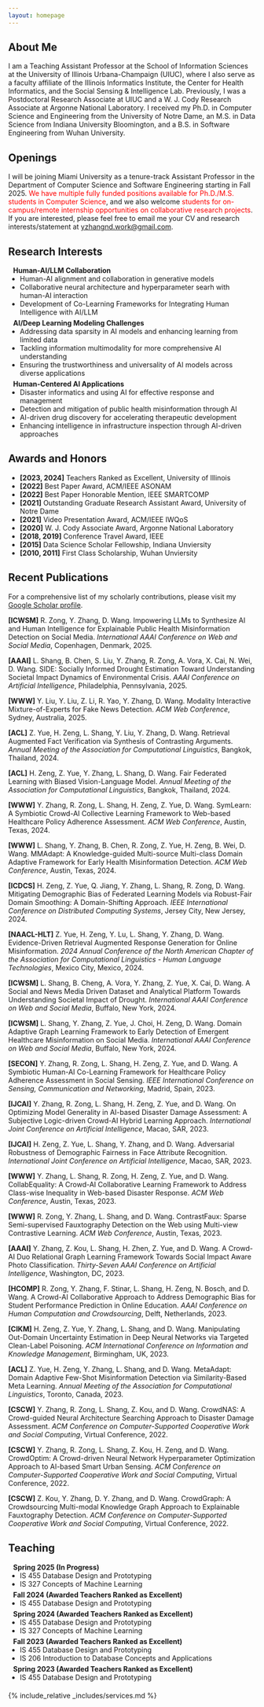 ```yaml
---
layout: homepage
---
```


## About Me


I am a Teaching Assistant Professor at the School of Information Sciences at the University of Illinois Urbana-Champaign (UIUC), where I also serve as a faculty affiliate of the Illinois Informatics Institute, the Center for Health Informatics, and the Social Sensing & Intelligence Lab. Previously, I was a Postdoctoral Research Associate at UIUC and a W. J. Cody Research Associate at Argonne National Laboratory. I received my Ph.D. in Computer Science and Engineering from the University of Notre Dame, an M.S. in Data Science from Indiana University Bloomington, and a B.S. in Software Engineering from Wuhan University.


## Openings  


  I will be joining Miami University as a tenure-track Assistant Professor in the Department of Computer Science and Software Engineering starting in Fall 2025.
  <span style="color: red;">We have multiple fully funded positions available for Ph.D./M.S. students in Computer Science</span>,
     and we also welcome <span style="color: red;">students for on-campus/remote internship opportunities on collaborative research projects</span>. 
  If you are interested, please feel free to email me your CV and research interests/statement at <a href="mailto:yzhangnd.work@gmail.com">yzhangnd.work@gmail.com</a>.




## Research Interests
<h4 style="margin:0 10px 0;">Human-AI/LLM Collaboration</h4>

<ul style="margin:0 0 5px;">
  <li><autocolor>Human-AI alignment and collaboration in generative models</autocolor></li>
  <li><autocolor>Collaborative neural architecture and hyperparameter searh with human-AI interaction</autocolor></li>
  <li><autocolor>Development of Co-Learning Frameworks for Integrating Human Intelligence with AI/LLM</autocolor></li>
</ul>

<h4 style="margin:0 10px 0;">AI/Deep Learning Modeling Challenges</h4>

<ul style="margin:0 0 5px;">
  <li><autocolor>Addressing data sparsity in AI models and enhancing learning from limited data</autocolor></li>
  <li><autocolor>Tackling information multimodality for more comprehensive AI understanding</autocolor></li>
    <li><autocolor>Ensuring the trustworthiness and universality of AI models across diverse applications</autocolor></li>
</ul>

<h4 style="margin:0 10px 0;">Human-Centered AI Applications</h4>

<ul style="margin:0 0 20px;">
  <li><autocolor>Disaster informatics and using AI for effective response and management</autocolor></li>
  <li><autocolor>Detection and mitigation of public health misinformation through AI</autocolor></li>
    <li><autocolor>AI-driven drug discovery for accelerating therapeutic development</autocolor></li>
        <li><autocolor>Enhancing intelligence in infrastructure inspection through AI-driven approaches</autocolor></li>
</ul>


## Awards and Honors

- **[2023, 2024]** Teachers Ranked as Excellent, University of Illinois
- **[2022]** Best Paper Award, ACM/IEEE ASONAM
- **[2022]** Best Paper Honorable Mention, IEEE SMARTCOMP
- **[2021]** Outstanding Graduate Research Assistant Award, University of Notre Dame 
- **[2021]** Video Presentation Award, ACM/IEEE IWQoS
- **[2020]** W. J. Cody Associate Award, Argonne National Laboratory
- **[2018, 2019]** Conference Travel Award, IEEE
- **[2015]** Data Science Scholar Fellowship, Indiana Unviersity
- **[2010, 2011]** First Class Scholarship, Wuhan Unviersity


## Recent Publications


For a comprehensive list of my scholarly contributions, please visit my <a href="https://scholar.google.com/citations?user=uq55RBsAAAAJ&hl=en">Google Scholar profile</a>.

<strong>[ICWSM]</strong> R. Zong, Y. Zhang, D. Wang. Impowering LLMs to Synthesize AI and Human Intelligence for Explainable Public Health Misinformation Detection on Social Media. <i>International AAAI Conference on Web and Social Media</i>, Copenhagen, Denmark, 2025.

<strong>[AAAI]</strong> L. Shang, B. Chen, S. Liu,  Y. Zhang, R. Zong, A. Vora, X. Cai, N. Wei, D. Wang. SIDE: Socially Informed Drought Estimation Toward Understanding Societal Impact Dynamics of Environmental Crisis. <i>AAAI Conference on Artificial Intelligence</i>, Philadelphia, Pennsylvania, 2025.
    
<strong>[WWW]</strong> Y. Liu, Y. Liu, Z. Li, R. Yao, Y. Zhang,  D. Wang. Modality Interactive Mixture-of-Experts for Fake News Detection. <i>ACM Web Conference</i>, Sydney, Australia, 2025.  
        
   <strong>[ACL]</strong> Z. Yue, H. Zeng, L. Shang, Y. Liu, Y. Zhang, D. Wang. Retrieval Augmented Fact Verification via Synthesis of Contrasting Arguments. <i>Annual Meeting of the Association for Computational Linguistics</i>, Bangkok, Thailand, 2024.   
    
  <strong>[ACL]</strong>  H. Zeng, Z. Yue,  Y. Zhang, L. Shang, D. Wang. Fair Federated Learning with Biased Vision-Language Model. <i>Annual Meeting of the Association for Computational Linguistics</i>, Bangkok, Thailand, 2024.  

  <strong>[WWW]</strong> Y. Zhang, R. Zong, L. Shang, H. Zeng, Z. Yue, D. Wang. SymLearn: A Symbiotic Crowd-AI Collective Learning Framework to Web-based Healthcare Policy Adherence Assessment. <i>ACM Web Conference</i>, Austin, Texas, 2024. 
  
  <strong>[WWW]</strong> L. Shang, Y. Zhang, B. Chen, R. Zong, Z. Yue, H. Zeng, B. Wei, D. Wang. MMAdapt: A Knowledge-guided Multi-source Multi-class Domain Adaptive Framework for Early Health Misinformation Detection. <i>ACM Web Conference</i>, Austin, Texas, 2024. 
  
  <strong>[ICDCS]</strong> H. Zeng, Z. Yue, Q. Jiang, Y. Zhang, L. Shang, R. Zong, D. Wang. Mitigating Demographic Bias of Federated Learning Models via Robust-Fair Domain Smoothing: A Domain-Shifting Approach. <i>IEEE International Conference on Distributed Computing Systems</i>, Jersey City, New Jersey, 2024. 
  
  <strong>[NAACL-HLT]</strong> Z. Yue, H. Zeng, Y. Lu, L. Shang, Y. Zhang, D. Wang. Evidence-Driven Retrieval Augmented Response Generation for Online Misinformation. <i>2024 Annual Conference of the North American Chapter of the Association for Computational Linguistics - Human Language Technologies</i>, Mexico City, Mexico, 2024. 
  
  <strong>[ICWSM]</strong> L. Shang, B. Cheng, A. Vora, Y. Zhang, Z. Yue, X. Cai, D. Wang. A Social and News Media Driven Dataset and Analytical Platform Towards Understanding Societal Impact of Drought. <i>International AAAI Conference on Web and Social Media</i>, Buffalo, New York, 2024.
  
  <strong>[ICWSM]</strong> L. Shang, Y. Zhang, Z. Yue, J. Choi, H. Zeng, D. Wang. Domain Adaptive Graph Learning Framework to Early Detection of Emergent Healthcare Misinformation on Social Media. <i>International AAAI Conference on Web and Social Media</i>, Buffalo, New York, 2024.
  
  <strong>[SECON]</strong> Y. Zhang, R. Zong, L. Shang, H. Zeng, Z. Yue, and D. Wang. A Symbiotic Human-AI Co-Learning Framework for Healthcare Policy Adherence Assessment in Social Sensing. <i>IEEE International Conference on Sensing, Communication and Networking</i>, Madrid, Spain, 2023. 
  
  <strong>[IJCAI]</strong> Y. Zhang, R. Zong, L. Shang, H. Zeng, Z. Yue, and D. Wang. On Optimizing Model Generality in AI-based Disaster Damage Assessment: A Subjective Logic-driven Crowd-AI Hybrid Learning Approach. <i>International Joint Conference on Artificial Intelligence</i>, Macao, SAR, 2023.

  <strong>[IJCAI]</strong> H. Zeng, Z. Yue, L. Shang, Y. Zhang, and D. Wang. Adversarial Robustness of Demographic Fairness in Face Attribute Recognition. <i>International Joint Conference on Artificial Intelligence</i>, Macao, SAR, 2023.
  
  <strong>[WWW]</strong> Y. Zhang, L. Shang, R. Zong, H. Zeng, Z. Yue, and D. Wang. CollabEquality: A Crowd-AI Collaborative Learning Framework to Address Class-wise Inequality in Web-based Disaster Response. <i>ACM Web Conference</i>, Austin, Texas, 2023.
    
  <strong>[WWW]</strong> R. Zong, Y. Zhang, L. Shang, and D. Wang. ContrastFaux: Sparse Semi-supervised Fauxtography Detection on the Web using Multi-view Contrastive Learning. <i>ACM Web Conference</i>, Austin, Texas, 2023.
  
  <strong>[AAAI]</strong> Y. Zhang, Z. Kou, L. Shang, H. Zhen, Z. Yue, and D. Wang. A Crowd-AI Duo Relational Graph Learning Framework Towards Social Impact Aware Photo Classification. <i>Thirty-Seven AAAI Conference on Artificial Intelligence</i>, Washington, DC, 2023. 

  
  <strong>[HCOMP]</strong> R. Zong, Y. Zhang, F. Stinar, L. Shang, H. Zeng, N. Bosch, and D. Wang. A Crowd-AI Collaborative Approach to Address Demographic Bias for Student Performance Prediction in Online Education. <i>AAAI Conference on Human Computation and Crowdsourcing</i>, Delft, Netherlands, 2023. 
  

  
  <strong>[CIKM]</strong> H. Zeng, Z. Yue, Y. Zhang, L. Shang, and D. Wang. Manipulating Out-Domain Uncertainty Estimation in Deep Neural Networks via Targeted Clean-Label Poisoning. <i>ACM International Conference on Information and Knowledge Management</i>, Birmingham, UK, 2023. 
  
  <strong>[ACL]</strong> Z. Yue, H. Zeng, Y. Zhang, L. Shang, and D. Wang. MetaAdapt: Domain Adaptive Few-Shot Misinformation Detection via Similarity-Based Meta Learning. <i>Annual Meeting of the Association for Computational Linguistics</i>, Toronto, Canada, 2023.
  
  <strong>[CSCW]</strong> Y. Zhang, R. Zong, L. Shang, Z. Kou, and D. Wang. CrowdNAS: A Crowd-guided Neural Architecture Searching Approach to Disaster Damage Assessment. <i>ACM Conference on Computer-Supported Cooperative Work and Social Computing</i>, Virtual Conference, 2022. 
  
  <strong>[CSCW]</strong> Y. Zhang, R. Zong, L. Shang, Z. Kou, H. Zeng, and D. Wang. CrowdOptim: A Crowd-driven Neural Network Hyperparameter Optimization Approach to AI-based Smart Urban Sensing. <i>ACM Conference on Computer-Supported Cooperative Work and Social Computing</i>, Virtual Conference, 2022. 
  
  <strong>[CSCW]</strong> Z. Kou, Y. Zhang, D. Y. Zhang, and D. Wang. CrowdGraph: A Crowdsourcing Multi-modal Knowledge Graph Approach to Explainable Fauxtography Detection. <i>ACM Conference on Computer-Supported Cooperative Work and Social Computing</i>, Virtual Conference, 2022. 

## Teaching
<h4 style="margin:0 10px 0;">Spring 2025 (In Progress)</h4>

<ul style="margin:0 0 5px;">
  <li><autocolor>IS 455 Database Design and Prototyping</autocolor></li>
  <li><autocolor>IS 327 Concepts of Machine Learning</autocolor></li>
</ul>

<h4 style="margin:0 10px 0;">Fall 2024 (Awarded Teachers Ranked as Excellent)</h4>
<ul style="margin:0 0 5px;">
  <li><autocolor>IS 455 Database Design and Prototyping</autocolor></li>
</ul>

<h4 style="margin:0 10px 0;">Spring 2024 (Awarded Teachers Ranked as Excellent)</h4>

<ul style="margin:0 0 5px;">
  <li><autocolor>IS 455 Database Design and Prototyping</autocolor></li>
  <li><autocolor>IS 327 Concepts of Machine Learning</autocolor></li>
</ul>


<h4 style="margin:0 10px 0;">Fall 2023 (Awarded Teachers Ranked as Excellent)</h4>

<ul style="margin:0 0 5px;">
  <li><autocolor>IS 455 Database Design and Prototyping</autocolor></li>
  <li><autocolor>IS 206 Introduction to Database Concepts and Applications</autocolor></li>
</ul>

<h4 style="margin:0 10px 0;">Spring 2023 (Awarded Teachers Ranked as Excellent)</h4>

<ul style="margin:0 0 20px;">
  <li><autocolor>IS 455 Database Design and Prototyping</autocolor></li>
</ul>



{% include_relative _includes/services.md %}


